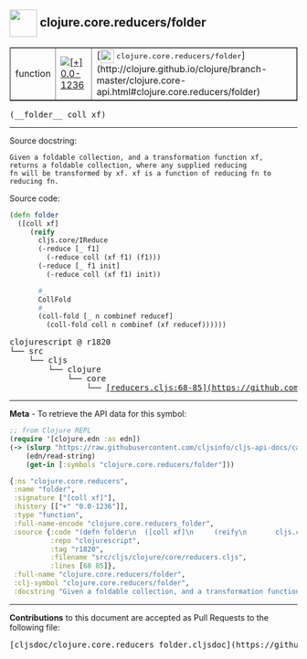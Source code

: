 ## <img width="48px" valign="middle" src="http://i.imgur.com/Hi20huC.png"> clojure.core.reducers/folder

 <table border="1">
<tr>

<td>function</td>
<td><a href="https://github.com/cljsinfo/cljs-api-docs/tree/0.0-1236"><img valign="middle" alt="[+] 0.0-1236" src="https://img.shields.io/badge/+-0.0--1236-lightgrey.svg"></a> </td>
<td>
[<img height="24px" valign="middle" src="http://i.imgur.com/1GjPKvB.png"> <samp>clojure.core.reducers/folder</samp>](http://clojure.github.io/clojure/branch-master/clojure.core-api.html#clojure.core.reducers/folder)
</td>
</tr>
</table>

 <samp>
(__folder__ coll xf)<br>
</samp>

---




Source docstring:

```
Given a foldable collection, and a transformation function xf,
returns a foldable collection, where any supplied reducing
fn will be transformed by xf. xf is a function of reducing fn to
reducing fn.
```

Source code:

```clj
(defn folder
  ([coll xf]
     (reify
       cljs.core/IReduce
       (-reduce [_ f1]
         (-reduce coll (xf f1) (f1)))
       (-reduce [_ f1 init]
         (-reduce coll (xf f1) init))

       #_
       CollFold
       #_
       (coll-fold [_ n combinef reducef]
         (coll-fold coll n combinef (xf reducef))))))
```

 <pre>
clojurescript @ r1820
└── src
    └── cljs
        └── clojure
            └── core
                └── <ins>[reducers.cljs:68-85](https://github.com/clojure/clojurescript/blob/r1820/src/cljs/clojure/core/reducers.cljs#L68-L85)</ins>
</pre>


---

__Meta__ - To retrieve the API data for this symbol:

```clj
;; from Clojure REPL
(require '[clojure.edn :as edn])
(-> (slurp "https://raw.githubusercontent.com/cljsinfo/cljs-api-docs/catalog/cljs-api.edn")
    (edn/read-string)
    (get-in [:symbols "clojure.core.reducers/folder"]))
```

```clj
{:ns "clojure.core.reducers",
 :name "folder",
 :signature ["[coll xf]"],
 :history [["+" "0.0-1236"]],
 :type "function",
 :full-name-encode "clojure.core.reducers_folder",
 :source {:code "(defn folder\n  ([coll xf]\n     (reify\n       cljs.core/IReduce\n       (-reduce [_ f1]\n         (-reduce coll (xf f1) (f1)))\n       (-reduce [_ f1 init]\n         (-reduce coll (xf f1) init))\n\n       #_\n       CollFold\n       #_\n       (coll-fold [_ n combinef reducef]\n         (coll-fold coll n combinef (xf reducef))))))",
          :repo "clojurescript",
          :tag "r1820",
          :filename "src/cljs/clojure/core/reducers.cljs",
          :lines [68 85]},
 :full-name "clojure.core.reducers/folder",
 :clj-symbol "clojure.core.reducers/folder",
 :docstring "Given a foldable collection, and a transformation function xf,\nreturns a foldable collection, where any supplied reducing\nfn will be transformed by xf. xf is a function of reducing fn to\nreducing fn."}

```

---

__Contributions__ to this document are accepted as Pull Requests to the following file:

 <pre>
[cljsdoc/clojure.core.reducers_folder.cljsdoc](https://github.com/cljsinfo/cljs-api-docs/blob/master/cljsdoc/clojure.core.reducers_folder.cljsdoc)
</pre>

